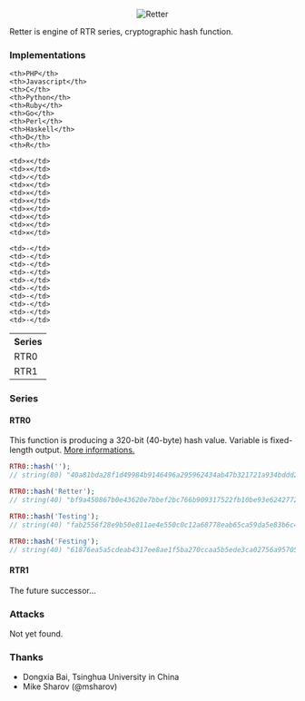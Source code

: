 <p align="center">
 	<img src="https://raw.github.com/MaciejCzyzewski/Retter/gh-pages/Retter.png" alt="Retter"/>
</p>

Retter is engine of RTR series, cryptographic hash function.

### Implementations

<table width="100%">
  <tr>
    <th width="100%">Series</th>
    
    <th>PHP</th>
    <th>Javascript</th>
    <th>C</th>
    <th>Python</th>
    <th>Ruby</th>
    <th>Go</th>
    <th>Perl</th>
    <th>Haskell</th>
    <th>D</th>
    <th>R</th>
  </tr>
  <tr>
    <td>RTR0</td>
    
    <td>✕</td>
    <td>✕</td>
    <td>✓</td>
    <td>✕</td>
    <td>✕</td>
    <td>✕</td>
    <td>✕</td>
    <td>✕</td>
    <td>✕</td>
    <td>✕</td>
  </tr>
  <tr>
    <td>RTR1</td>
    
    <td>-</td>
    <td>-</td>
    <td>-</td>
    <td>-</td>
    <td>-</td>
    <td>-</td>
    <td>-</td>
    <td>-</td>
    <td>-</td>
    <td>-</td>
  </tr>
</table>

### Series

#### RTR0

This function is producing a 320-bit (40-byte) hash value. Variable is fixed-length output. <a href="https://github.com/MaciejCzyzewski/Retter/tree/master/RTR0">More informations.</a>

```php
RTR0::hash('');
// string(80) "40a81bda28f1d49984b9146496a295962434ab47b321721a934bddd2be9beffb794000000088ce03"

RTR0::hash('Retter');
// string(40) "bf9a450867b0e43620e7bbef2bc766b909317522fb10be93e6242772697405e090b13ec83d9f333f"

RTR0::hash('Testing');
// string(40) "fab2556f28e9b50e811ae4e550c0c12a68778eab65ca59da5e83b6c400e7bdfefacf18c1702149d7"

RTR0::hash('Festing');
// string(40) "61876ea5a5cdeab4317ee8ae1f5ba270ccaa5b5ede3ca02756a9570529e4ebedfa598aafccaa3713"
```

#### RTR1

The future successor...

### Attacks

Not yet found.

### Thanks

* Dongxia Bai, Tsinghua University in China
* Mike Sharov (@msharov)
